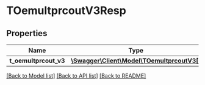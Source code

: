 # TOemultprcoutV3Resp

## Properties
Name | Type | Description | Notes
------------ | ------------- | ------------- | -------------
**t_oemultprcout_v3** | [**\Swagger\Client\Model\TOemultprcoutV3[]**](TOemultprcoutV3.md) |  | [optional] 

[[Back to Model list]](../README.md#documentation-for-models) [[Back to API list]](../README.md#documentation-for-api-endpoints) [[Back to README]](../README.md)


